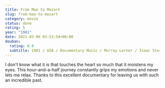 ```yaml
---
title: From Mao to Mozart
slug: from-mao-to-mozart
category: movie
status: done
rating: 5
year: "1981"
date: 2021-03-06 03:53:54+08:00
douban:
  rating: 8.9
  subtitle: 1981 / USA / Documentary Music / Murray Lerner / Isaac Stern David Golub
---
```


I don't know what it is that touches the heart so much that it moistens my eyes. This hour-and-a-half journey constantly grips my emotions and never lets me relax. Thanks to this excellent documentary for leaving us with such an incredible past.
